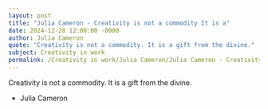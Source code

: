 ```yaml
---
layout: post
title: "Julia Cameron - Creativity is not a commodity It is a"
date: 2024-12-28 12:00:00 -0000
author: Julia Cameron
quote: "Creativity is not a commodity. It is a gift from the divine."
subject: Creativity in work
permalink: /Creativity in work/Julia Cameron/Julia Cameron - Creativity is not a commodity It is a
---
```


Creativity is not a commodity. It is a gift from the divine.

- Julia Cameron
